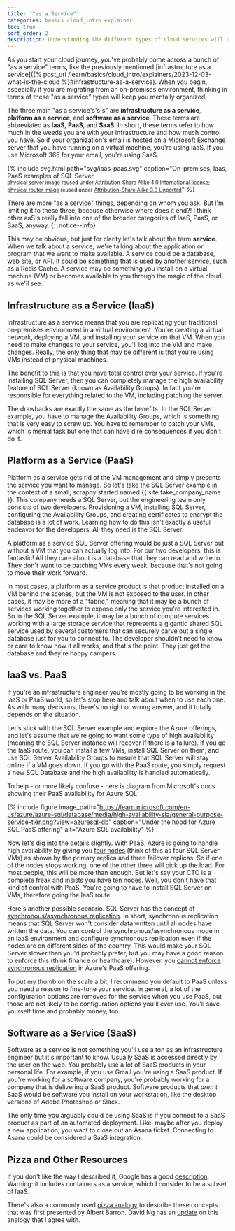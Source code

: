 ```yaml
---
title: '"as a Service"'
categories: basics cloud_intro explainer
toc: true
sort_order: 2
description: Understanding the different types of cloud services will help you think clearly
---
```

As you start your cloud journey, you've probably come across a bunch of "as a service" terms, like the previously mentioned [infrastructure as a service]({% post_url /learn/basics/cloud_intro/explainers/2023-12-03-what-is-the-cloud %}#infrastructure-as-a-service). When you begin, especially if you are migrating from an on-premises environment, thinking in terms of these "as a service" types will keep you mentally organized.

The three main "as a service's's's" are **infrastructure as a service**, **platform as a service**, and **software as a service**. These terms are abbreviated as **IaaS**, **PaaS**, and **SaaS**.<!--more--> In short, these terms refer to how much in the weeds you are with your infrastructure and how much control you have. So if your organization's email is hosted on a Microsoft Exchange server that you have running on a virtual machine, you're using IaaS. If you use Microsoft 365 for your email, you're using SaaS.

{% include svg.html path="svg/iaas-paas.svg" caption="On-premises, Iaas, PaaS examples of SQL Server<br /><small>[physical server image](https://commons.wikimedia.org/wiki/File:Generic_Server_Icon.svg) reused under [Attribution-Share Alike 4.0 International license](https://creativecommons.org/licenses/by-sa/4.0/deed.en); [physical router image](https://commons.wikimedia.org/wiki/File:Router.svg) reused under [Attribution-Share Alike 3.0 Unported](https://creativecommons.org/licenses/by-sa/3.0/deed.en)</small>" %}

There are more "as a service" things, depending on whom you ask. But I'm limiting it to these three, because otherwise where does it end?! I think other aaS's really fall into one of the broader categories of IaaS, PaaS, or SaaS, anyway.
{: .notice--info}

This may be obvious, but just for clarity let's talk about the term **service**. When we talk about a service, we're talking about the application or program that we want to make available. A service could be a database, web site, or API. It could be something that is used by another service, such as a Redis Cache. A service may be something you install on a virtual machine (VM) or becomes available to you through the magic of the cloud, as we'll see.

## Infrastructure as a Service (IaaS)

Infrastructure as a service means that you are replicating your traditional on-premises environment in a virtual environment. You're creating a virtual network, deploying a VM, and installing your service on that VM. When you need to make changes to your service, you'll log into the VM and make changes. Really, the only thing that may be different is that you're using VMs instead of physical machines.

The benefit to this is that you have total control over your service. If you're installing SQL Server, then you can completely manage the high availability feature of SQL Server (known as Availability Groups). In fact you're responsible for everything related to the VM, including patching the server.

The drawbacks are exactly the same as the benefits. In the SQL Server example, you have to manage the Availability Groups, which is something that is very easy to screw up. You have to remember to patch your VMs, which is menial task but one that can have dire consequences if you don't do it.

## Platform as a Service (PaaS)

Platform as a service gets rid of the VM management and simply presents the service you want to manage. So let's take the SQL Server example in the context of a small, scrappy started named {{ site.fake_company_name }}. This company needs a SQL Server, but the engineering team only consists of two developers. Provisioning a VM, installing SQL Server, configuring the Availability Groups, and creating certificates to encrypt the database is a lot of work. Learning how to do this isn't exactly a useful endeavor for the developers. All they need is the SQL Server.

A platform as a service SQL Server offering would be just a SQL Server but without a VM that you can actually log into. For our two developers, this is fantastic! All they care about is a database that they can read and write to. They don't want to be patching VMs every week, because that's not going to move their work forward.

In most cases, a platform as a service product is that product installed on a VM behind the scenes, but the VM is not exposed to the user. In other cases, it may be more of a "fabric," meaning that it may be a bunch of services working together to expose only the service you're interested in. So in the SQL Server example, it may be a bunch of compute services working with a large storage service that represents a gigantic shared SQL service used by several customers that can securely carve out a single database just for you to connect to. The developer shouldn't need to know or care to know how it all works, and that's the point. They just get the database and they're happy campers.

## IaaS vs. PaaS

If you're an infrastructure engineer you're mostly going to be working in the IaaS or PaaS world, so let's stop here and talk about when to use each one. As with many decisions, there's no right or wrong answer, and it totally depends on the situation.

Let's stick with the SQL Server example and explore the Azure offerings, and let's assume that we're going to want some type of high availability (meaning the SQL Server instance will recover if there is a failure). If you go the IaaS route, you can install a few VMs, install SQL Server on them, and use SQL Server Availability Groups to ensure that SQL Server will stay online if a VM goes down. If you go with the PaaS route, you simply request a new SQL Database and the high availability is handled automatically.

To help - or more likely confuse - here is diagram from Microsoft's docs showing their PaaS availability for Azure SQL:

{% include figure image_path="https://learn.microsoft.com/en-us/azure/azure-sql/database/media/high-availability-sla/general-purpose-service-tier.png?view=azuresql-db" caption="Under the hood for Azure SQL PaaS offering" alt="Azure SQL availability" %}

Now let's dig into the details slightly. With PaaS, Azure is going to handle high availability by giving you [four nodes](https://learn.microsoft.com/en-us/azure/azure-sql/database/high-availability-sla?view=azuresql-db&tabs=azure-powershell#general-purpose-service-tier-zone-redundant-availability) (think of this as four SQL Server VMs) as shown by the primary replica and three failover replicas. So if one of the nodes stops working, one of the other three will pick up the load. For most people, this will be more than enough. But let's say your CTO is a complete freak and insists you have ten nodes. Well, you don't have that kind of control with PaaS. You're going to have to install SQL Server on VMs, therefore going the IaaS route.

Here's another possible scenario. SQL Server has the concept of [synchronous/asynchronous replication](https://learn.microsoft.com/en-us/sql/database-engine/availability-groups/windows/availability-modes-always-on-availability-groups). In short, synchronous replication means that SQL Server won't consider data written until all nodes have written the data. You can control the synchronous/asynchronous mode in an IaaS environment and configure synchronous replication even if the nodes are on different sides of the country. This would make your SQL Server slower than you'd probably prefer, but you may have a good reason to enforce this (think finance or healthcare). However, you [cannot enforce synchronous replication](https://learn.microsoft.com/en-us/azure/azure-sql/database/active-geo-replication-overview?view=azuresql-db#preventing-the-loss-of-critical-data) in Azure's PaaS offering.

To put my thumb on the scale a bit, I recommend you default to PaaS unless you need a reason to fine-tune your service. In general, a lot of the configuration options are removed for the service when you use PaaS, but those are not likely to be configuration options you'll ever use. You'll save yourself time and probably money, too.

## Software as a Service (SaaS)

Software as a service is not something you'll use a ton as an infrastructure engineer but it's important to know. Usually SaaS is accessed directly by the user on the web. You probably use a lot of SaaS products in your personal life. For example, if you use Gmail you're using a SaaS product. If you're working for a software company, you're probably working for a company that is delivering a SaaS product. Software products that *aren't* SaaS would be software you install on your workstation, like the desktop versions of Adobe Photoshop or Slack.

The only time you arguably could be using SaaS is if you connect to a SaaS product as part of an automated deployment. Like, maybe after you deploy a new application, you want to close out an Asana ticket. Connecting to Asana could be considered a SaaS integration.

## Pizza and Other Resources

If you don't like the way I described it, Google has a good [description](https://cloud.google.com/learn/paas-vs-iaas-vs-saas). Warning: it includes containers as a service, which I consider to be a subset of IaaS.

There's also a commonly used [pizza analogy](https://www.linkedin.com/pulse/20140730172610-9679881-pizza-as-a-service/) to describe these concepts that was first presented by Albert Barron. David Ng has an [update](https://m.oursky.com/saas-paas-and-iaas-explained-in-one-graphic-d56c3e6f4606) on this analogy that I agree with.